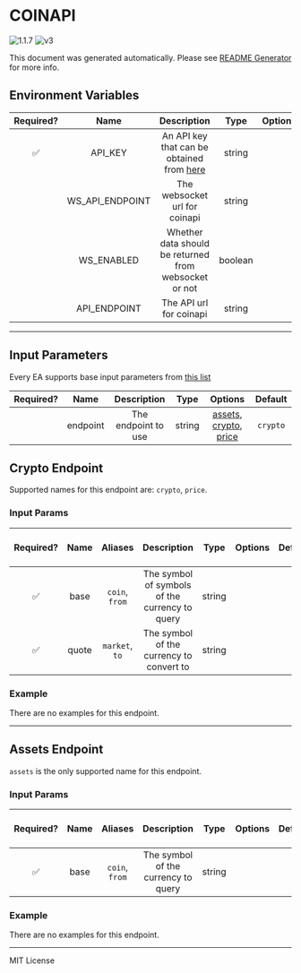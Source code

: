 # COINAPI

![1.1.7](https://img.shields.io/github/package-json/v/smartcontractkit/external-adapters-js?filename=packages/sources/coinapi-test/package.json) ![v3](https://img.shields.io/badge/framework%20version-v3-blueviolet)

This document was generated automatically. Please see [README Generator](../../scripts#readme-generator) for more info.

## Environment Variables

| Required? |      Name       |                                 Description                                 |  Type   | Options |            Default            |
| :-------: | :-------------: | :-------------------------------------------------------------------------: | :-----: | :-----: | :---------------------------: |
|    ✅     |     API_KEY     | An API key that can be obtained from [here](https://www.coinapi.io/pricing) | string  |         |                               |
|           | WS_API_ENDPOINT |                        The websocket url for coinapi                        | string  |         |   `wss://ws.coinapi.io/v1/`   |
|           |   WS_ENABLED    |            Whether data should be returned from websocket or not            | boolean |         |            `false`            |
|           |  API_ENDPOINT   |                           The API url for coinapi                           | string  |         | `https://rest.coinapi.io/v1/` |

---

## Input Parameters

Every EA supports base input parameters from [this list](https://github.com/smartcontractkit/ea-framework-js/blob/main/src/config/index.ts)

| Required? |   Name   |     Description     |  Type  |                                      Options                                      | Default  |
| :-------: | :------: | :-----------------: | :----: | :-------------------------------------------------------------------------------: | :------: |
|           | endpoint | The endpoint to use | string | [assets](#assets-endpoint), [crypto](#crypto-endpoint), [price](#crypto-endpoint) | `crypto` |

## Crypto Endpoint

Supported names for this endpoint are: `crypto`, `price`.

### Input Params

| Required? | Name  |    Aliases     |                  Description                   |  Type  | Options | Default | Depends On | Not Valid With |
| :-------: | :---: | :------------: | :--------------------------------------------: | :----: | :-----: | :-----: | :--------: | :------------: |
|    ✅     | base  | `coin`, `from` | The symbol of symbols of the currency to query | string |         |         |            |                |
|    ✅     | quote | `market`, `to` |    The symbol of the currency to convert to    | string |         |         |            |                |

### Example

There are no examples for this endpoint.

---

## Assets Endpoint

`assets` is the only supported name for this endpoint.

### Input Params

| Required? | Name |    Aliases     |             Description             |  Type  | Options | Default | Depends On | Not Valid With |
| :-------: | :--: | :------------: | :---------------------------------: | :----: | :-----: | :-----: | :--------: | :------------: |
|    ✅     | base | `coin`, `from` | The symbol of the currency to query | string |         |         |            |                |

### Example

There are no examples for this endpoint.

---

MIT License
